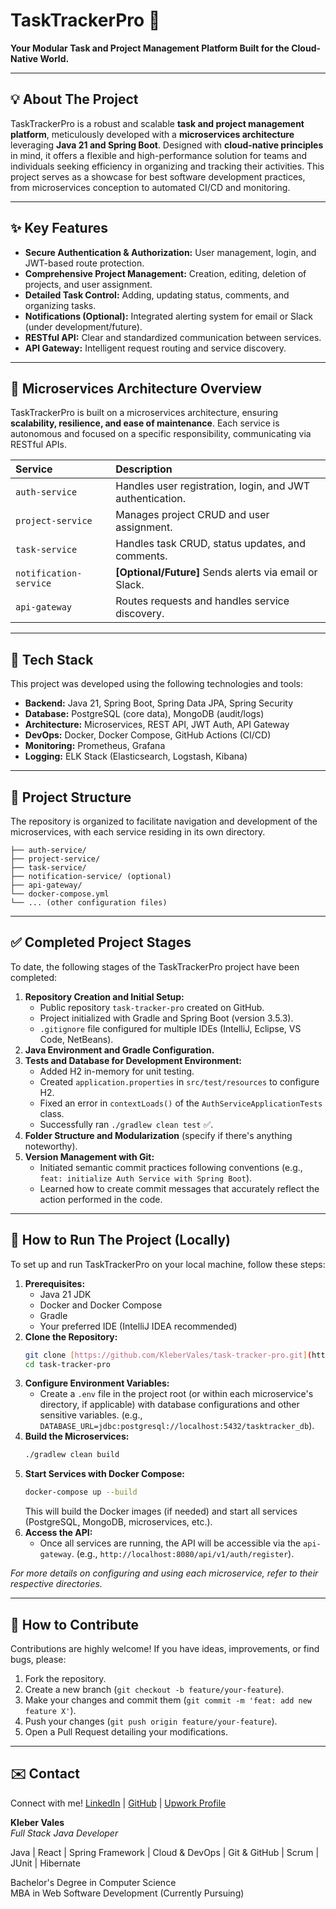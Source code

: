 # TaskTrackerPro 🧩

**Your Modular Task and Project Management Platform Built for the Cloud-Native World.**

---

## 💡 About The Project

TaskTrackerPro is a robust and scalable **task and project management platform**, meticulously developed with a **microservices architecture** leveraging **Java 21 and Spring Boot**. Designed with **cloud-native principles** in mind, it offers a flexible and high-performance solution for teams and individuals seeking efficiency in organizing and tracking their activities. This project serves as a showcase for best software development practices, from microservices conception to automated CI/CD and monitoring.

---

## ✨ Key Features

* **Secure Authentication & Authorization:** User management, login, and JWT-based route protection.
* **Comprehensive Project Management:** Creation, editing, deletion of projects, and user assignment.
* **Detailed Task Control:** Adding, updating status, comments, and organizing tasks.
* **Notifications (Optional):** Integrated alerting system for email or Slack (under development/future).
* **RESTful API:** Clear and standardized communication between services.
* **API Gateway:** Intelligent request routing and service discovery.

---

## 🧱 Microservices Architecture Overview

TaskTrackerPro is built on a microservices architecture, ensuring **scalability, resilience, and ease of maintenance**. Each service is autonomous and focused on a specific responsibility, communicating via RESTful APIs.

| Service            | Description                                         |
| :----------------- | :------------------------------------------------ |
| `auth-service`     | Handles user registration, login, and JWT authentication. |
| `project-service`  | Manages project CRUD and user assignment.           |
| `task-service`     | Handles task CRUD, status updates, and comments.    |
| `notification-service` | **[Optional/Future]** Sends alerts via email or Slack. |
| `api-gateway`      | Routes requests and handles service discovery.      |

---

## 🚀 Tech Stack

This project was developed using the following technologies and tools:

* **Backend:** Java 21, Spring Boot, Spring Data JPA, Spring Security
* **Database:** PostgreSQL (core data), MongoDB (audit/logs)
* **Architecture:** Microservices, REST API, JWT Auth, API Gateway
* **DevOps:** Docker, Docker Compose, GitHub Actions (CI/CD)
* **Monitoring:** Prometheus, Grafana
* **Logging:** ELK Stack (Elasticsearch, Logstash, Kibana)

---

## 📂 Project Structure

The repository is organized to facilitate navigation and development of the microservices, with each service residing in its own directory.

```
├── auth-service/
├── project-service/
├── task-service/
├── notification-service/ (optional)
├── api-gateway/
└── docker-compose.yml
└── ... (other configuration files)

```

---

## ✅ Completed Project Stages

To date, the following stages of the TaskTrackerPro project have been completed:

1.  **Repository Creation and Initial Setup:**
    * Public repository `task-tracker-pro` created on GitHub.
    * Project initialized with Gradle and Spring Boot (version 3.5.3).
    * `.gitignore` file configured for multiple IDEs (IntelliJ, Eclipse, VS Code, NetBeans).
2.  **Java Environment and Gradle Configuration.**
3.  **Tests and Database for Development Environment:**
    * Added H2 in-memory for unit testing.
    * Created `application.properties` in `src/test/resources` to configure H2.
    * Fixed an error in `contextLoads()` of the `AuthServiceApplicationTests` class.
    * Successfully ran `./gradlew clean test` ✅.
4.  **Folder Structure and Modularization** (specify if there's anything noteworthy).
5.  **Version Management with Git:**
    * Initiated semantic commit practices following conventions (e.g., `feat: initialize Auth Service with Spring Boot`).
    * Learned how to create commit messages that accurately reflect the action performed in the code.
  
---

## 🚀 How to Run The Project (Locally)

To set up and run TaskTrackerPro on your local machine, follow these steps:

1.  **Prerequisites:**
    * Java 21 JDK
    * Docker and Docker Compose
    * Gradle
    * Your preferred IDE (IntelliJ IDEA recommended)
2.  **Clone the Repository:**
    ```bash
    git clone [https://github.com/KleberVales/task-tracker-pro.git](https://github.com/KleberVales/task-tracker-pro.git)
    cd task-tracker-pro
    ```
3.  **Configure Environment Variables:**
    * Create a `.env` file in the project root (or within each microservice's directory, if applicable) with database configurations and other sensitive variables. (e.g., `DATABASE_URL=jdbc:postgresql://localhost:5432/tasktracker_db`).
4.  **Build the Microservices:**
    ```bash
    ./gradlew clean build
    ```
5.  **Start Services with Docker Compose:**
    ```bash
    docker-compose up --build
    ```
    This will build the Docker images (if needed) and start all services (PostgreSQL, MongoDB, microservices, etc.).
6.  **Access the API:**
    * Once all services are running, the API will be accessible via the `api-gateway`. (e.g., `http://localhost:8080/api/v1/auth/register`).

*For more details on configuring and using each microservice, refer to their respective directories.*

---

## 👋 How to Contribute

Contributions are highly welcome! If you have ideas, improvements, or find bugs, please:

1.  Fork the repository.
2.  Create a new branch (`git checkout -b feature/your-feature`).
3.  Make your changes and commit them (`git commit -m 'feat: add new feature X'`).
4.  Push your changes (`git push origin feature/your-feature`).
5.  Open a Pull Request detailing your modifications.

---

## ✉️ Contact

Connect with me!  [LinkedIn](https://www.linkedin.com/in/seu-perfil-linkedin) | [GitHub](https://github.com/KleberVales) | [Upwork Profile](https://www.upwork.com/freelancers/~01eaf326ab44fba0e5)

**Kleber Vales**\
*Full Stack Java Developer*

Java | React | Spring Framework | Cloud & DevOps | Git & GitHub | Scrum | JUnit | Hibernate

Bachelor's Degree in Computer Science\
MBA in Web Software Development (Currently Pursuing)
